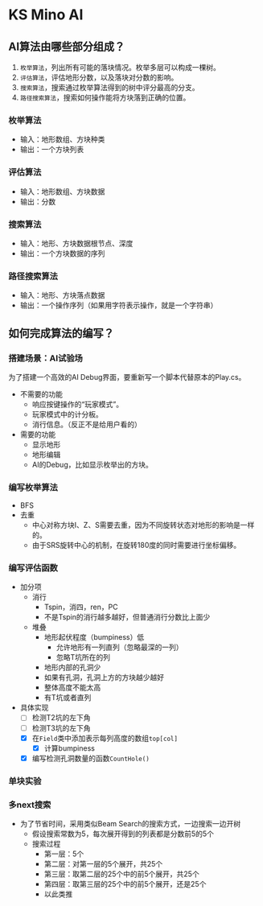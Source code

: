 # KS Mino AI
## AI算法由哪些部分组成？
1. `枚举算法`，列出所有可能的落块情况。枚举多层可以构成一棵树。
2. `评估算法`，评估地形分数，以及落块对分数的影响。
3. `搜索算法`，搜索通过枚举算法得到的树中评分最高的分支。
4. `路径搜索算法`，搜索如何操作能将方块落到正确的位置。

### 枚举算法
- 输入：地形数组、方块种类
- 输出：一个方块列表

### 评估算法
- 输入：地形数组、方块数据
- 输出：分数

### 搜索算法
- 输入：地形、方块数据根节点、深度
- 输出：一个方块数据的序列

### 路径搜索算法
- 输入：地形、方块落点数据
- 输出：一个操作序列（如果用字符表示操作，就是一个字符串）

## 如何完成算法的编写？
### 搭建场景：AI试验场
为了搭建一个高效的AI Debug界面，要重新写一个脚本代替原本的Play.cs。
- 不需要的功能
  - 响应按键操作的“玩家模式”。
  - 玩家模式中的计分板。
  - 消行信息。（反正不是给用户看的）
- 需要的功能
  - 显示地形
  - 地形编辑
  - AI的Debug，比如显示枚举出的方块。

### 编写枚举算法
- BFS
- 去重
  - 中心对称方块I、Z、S需要去重，因为不同旋转状态对地形的影响是一样的。
  - 由于SRS旋转中心的机制，在旋转180度的同时需要进行坐标偏移。

### 编写评估函数
- 加分项
  - 消行
    - Tspin，消四，ren，PC
    - 不是Tspin的消行越多越好，但普通消行分数比上面少
  - 堆叠
    - 地形起伏程度（bumpiness）低
      - 允许地形有一列直列（忽略最深的一列）
      - 忽略T坑所在的列
    - 地形内部的孔洞少
    - 如果有孔洞，孔洞上方的方块越少越好
    - 整体高度不能太高
    - 有T坑或者直列
- 具体实现
  - [ ] 检测T2坑的左下角
  - [ ] 检测T3坑的左下角
  - [x] 在`Field`类中添加表示每列高度的数组`top[col]`
    - [x] 计算bumpiness
  - [x] 编写检测孔洞数量的函数`CountHole()`
### 单块实验

### 多next搜索
- 为了节省时间，采用类似Beam Search的搜索方式，一边搜索一边开树
  - 假设搜索常数为5，每次展开得到的列表都是分数前5的5个
  - 搜索过程
    - 第一层：5个
    - 第二层：对第一层的5个展开，共25个
    - 第三层：取第二层的25个中的前5个展开，共25个
    - 第四层：取第三层的25个中的前5个展开，还是25个
    - 以此类推